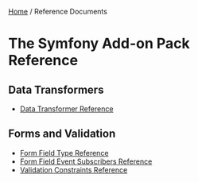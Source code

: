 [Home](../README.md) /
Reference Documents

# The Symfony Add-on Pack Reference

## Data Transformers

* [Data Transformer Reference](transformers/index.md)

## Forms and Validation

* [Form Field Type Reference](forms/types/index.md)
* [Form Field Event Subscribers Reference](forms/subscribers/index.md)
* [Validation Constraints Reference](constraints/index.md)
